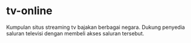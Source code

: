 # tv-online
Kumpulan situs streaming tv bajakan berbagai negara. Dukung penyedia saluran televisi dengan membeli akses saluran tersebut.
